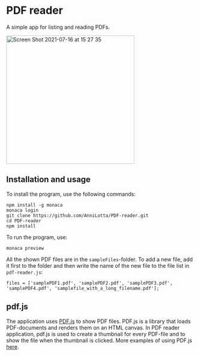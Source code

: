 # PDF reader

A simple app for listing and reading PDFs.

<img width="342" alt="Screen Shot 2021-07-16 at 15 27 35" src="https://user-images.githubusercontent.com/77331409/125902385-0cca44d4-034c-4f5b-b61c-29fa64b6ab25.png">

## Installation and usage
To install the program, use the following commands:
```
npm install -g monaca
monaca login
git clone https://github.com/AnniLotta/PDF-reader.git
cd PDF-reader
npm install
```
To run the program, use:
```
monaca preview
```

All the shown PDF files are in the ```sampleFiles```-folder. To add a new file, add it first to the folder and then write the name of the new file to the file list in `pdf-reader.js`:

`files = ['samplePDF1.pdf', 'samplePDF2.pdf', 'samplePDF3.pdf', 'samplePDF4.pdf', 'samplefile_with_a_long_filename.pdf'];`

## pdf.js

The application uses [PDF.js](https://github.com/mozilla/pdf.js) to show PDF files. PDF.js is a library that loads PDF-documents and renders them on an HTML canvas. 
In PDF reader application, pdf.js is used to create a thumbnail for every PDF-file and to show the file when the thumbnail is clicked.
More examples of using PDF.js [here](https://mozilla.github.io/pdf.js/examples/).
